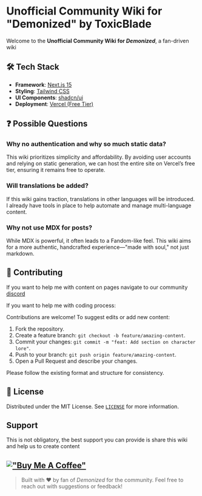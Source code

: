 # Unofficial Community Wiki for "Demonized" by ToxicBlade

Welcome to the **Unofficial Community Wiki for _Demonized_**, a fan-driven wiki

## 🛠️ Tech Stack

- **Framework**: [Next.js 15](https://nextjs.org/)
- **Styling**: [Tailwind CSS](https://tailwindcss.com/)
- **UI Components**: [shadcn/ui](https://github.com/shadcn/ui)
- **Deployment**: [Vercel (Free Tier)](https://vercel.com/)

## ❓ Possible  Questions

### Why no authentication and why so much static data?
This wiki prioritizes simplicity and affordability. By avoiding user accounts and relying on static generation, we can host the entire site on Vercel’s free tier, ensuring it remains free to operate.

### Will translations be added?
If this wiki gains traction, translations in other languages will be introduced. I already have tools in place to help automate and manage multi-language content.

### Why not use MDX for posts?
While MDX is powerful, it often leads to a Fandom-like feel. This wiki aims for a more authentic, handcrafted experience—"made with soul," not just markdown.

## 🤝 Contributing

If you want to help me with content on pages navigate to our community [discord](https://discord.gg/demonizedidle)

If you want to help me with coding process:

Contributions are welcome! To suggest edits or add new content:

1. Fork the repository.
2. Create a feature branch: `git checkout -b feature/amazing-content`.
3. Commit your changes: `git commit -m "feat: Add section on character lore"`.
4. Push to your branch: `git push origin feature/amazing-content`.
5. Open a Pull Request and describe your changes.

Please follow the existing format and structure for consistency.

## 📜 License

Distributed under the MIT License. See [`LICENSE`](./LICENSE) for more information.


## Support

This is not obligatory, the best support you can provide is share this wiki and help us to create content

[!["Buy Me A Coffee"](https://www.buymeacoffee.com/assets/img/custom_images/orange_img.png)](https://www.buymeacoffee.com/gbraad)
---

> Built with ❤️ by fan of _Demonized_ for the community. Feel free to reach out with suggestions or feedback!

